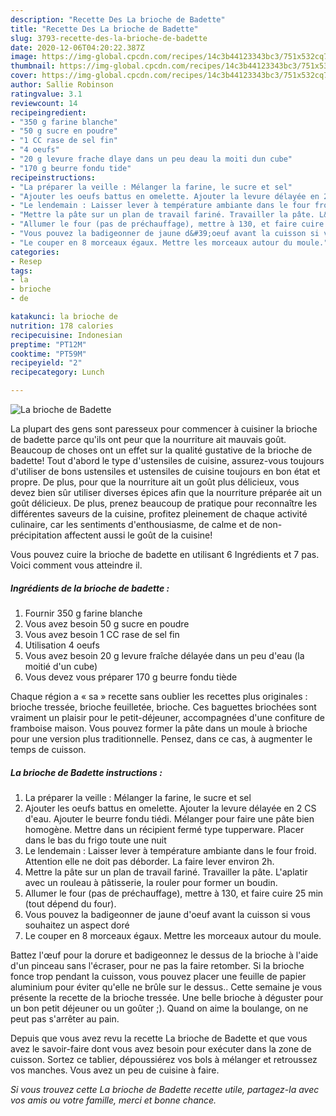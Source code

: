 ```yaml
---
description: "Recette Des La brioche de Badette"
title: "Recette Des La brioche de Badette"
slug: 3793-recette-des-la-brioche-de-badette
date: 2020-12-06T04:20:22.387Z
image: https://img-global.cpcdn.com/recipes/14c3b44123343bc3/751x532cq70/la-brioche-de-badette-photo-principale-de-la-recette.jpg
thumbnail: https://img-global.cpcdn.com/recipes/14c3b44123343bc3/751x532cq70/la-brioche-de-badette-photo-principale-de-la-recette.jpg
cover: https://img-global.cpcdn.com/recipes/14c3b44123343bc3/751x532cq70/la-brioche-de-badette-photo-principale-de-la-recette.jpg
author: Sallie Robinson
ratingvalue: 3.1
reviewcount: 14
recipeingredient:
- "350 g farine blanche"
- "50 g sucre en poudre"
- "1 CC rase de sel fin"
- "4 oeufs"
- "20 g levure frache dlaye dans un peu deau la moiti dun cube"
- "170 g beurre fondu tide"
recipeinstructions:
- "La préparer la veille : Mélanger la farine, le sucre et sel"
- "Ajouter les oeufs battus en omelette. Ajouter la levure délayée en 2 CS d&#39;eau. Ajouter le beurre fondu tiédi. Mélanger pour faire une pâte bien homogène. Mettre dans un récipient fermé type tupperware. Placer dans le bas du frigo toute une nuit"
- "Le lendemain : Laisser lever à température ambiante dans le four froid. Attention elle ne doit pas déborder. La faire lever environ 2h."
- "Mettre la pâte sur un plan de travail fariné. Travailler la pâte. L&#39;aplatir avec un rouleau à pâtisserie, la rouler pour former un boudin."
- "Allumer le four (pas de préchauffage), mettre à 130, et faire cuire 25 min (tout dépend du four)."
- "Vous pouvez la badigeonner de jaune d&#39;oeuf avant la cuisson si vous souhaitez un aspect doré"
- "Le couper en 8 morceaux égaux. Mettre les morceaux autour du moule."
categories:
- Resep
tags:
- la
- brioche
- de

katakunci: la brioche de 
nutrition: 178 calories
recipecuisine: Indonesian
preptime: "PT12M"
cooktime: "PT59M"
recipeyield: "2"
recipecategory: Lunch

---
```



![La brioche de Badette](https://img-global.cpcdn.com/recipes/14c3b44123343bc3/751x532cq70/la-brioche-de-badette-photo-principale-de-la-recette.jpg)

La plupart des gens sont paresseux pour commencer à cuisiner la brioche de badette parce qu'ils ont peur que la nourriture ait mauvais goût. Beaucoup de choses ont un effet sur la qualité gustative de la brioche de badette! Tout d'abord le type d'ustensiles de cuisine, assurez-vous toujours d'utiliser de bons ustensiles et ustensiles de cuisine toujours en bon état et propre. De plus, pour que la nourriture ait un goût plus délicieux, vous devez bien sûr utiliser diverses épices afin que la nourriture préparée ait un goût délicieux. De plus, prenez beaucoup de pratique pour reconnaître les différentes saveurs de la cuisine, profitez pleinement de chaque activité culinaire, car les sentiments d'enthousiasme, de calme et de non-précipitation affectent aussi le goût de la cuisine!

<!--inarticleads1-->

Vous pouvez cuire la brioche de badette en utilisant 6 Ingrédients et 7 pas. Voici comment vous atteindre il.

##### Ingrédients de la brioche de badette :

1. Fournir 350 g farine blanche
1. Vous avez besoin 50 g sucre en poudre
1. Vous avez besoin 1 CC rase de sel fin
1. Utilisation 4 oeufs
1. Vous avez besoin 20 g levure fraîche délayée dans un peu d&#39;eau (la moitié d&#39;un cube)
1. Vous devez vous préparer 170 g beurre fondu tiède


Chaque région a « sa » recette sans oublier les recettes plus originales : brioche tressée, brioche feuilletée, brioche. Ces baguettes briochées sont vraiment un plaisir pour le petit-déjeuner, accompagnées d&#39;une confiture de framboise maison. Vous pouvez former la pâte dans un moule à brioche pour une version plus traditionnelle. Pensez, dans ce cas, à augmenter le temps de cuisson. 

<!--inarticleads2-->

##### La brioche de Badette instructions :

1. La préparer la veille : Mélanger la farine, le sucre et sel
1. Ajouter les oeufs battus en omelette. Ajouter la levure délayée en 2 CS d&#39;eau. Ajouter le beurre fondu tiédi. Mélanger pour faire une pâte bien homogène. Mettre dans un récipient fermé type tupperware. Placer dans le bas du frigo toute une nuit
1. Le lendemain : Laisser lever à température ambiante dans le four froid. Attention elle ne doit pas déborder. La faire lever environ 2h.
1. Mettre la pâte sur un plan de travail fariné. Travailler la pâte. L&#39;aplatir avec un rouleau à pâtisserie, la rouler pour former un boudin.
1. Allumer le four (pas de préchauffage), mettre à 130, et faire cuire 25 min (tout dépend du four).
1. Vous pouvez la badigeonner de jaune d&#39;oeuf avant la cuisson si vous souhaitez un aspect doré
1. Le couper en 8 morceaux égaux. Mettre les morceaux autour du moule.


Battez l&#39;œuf pour la dorure et badigeonnez le dessus de la brioche à l&#39;aide d&#39;un pinceau sans l&#39;écraser, pour ne pas la faire retomber. Si la brioche fonce trop pendant la cuisson, vous pouvez placer une feuille de papier aluminium pour éviter qu&#39;elle ne brûle sur le dessus.. Cette semaine je vous présente la recette de la brioche tressée. Une belle brioche à déguster pour un bon petit déjeuner ou un goûter ;). Quand on aime la boulange, on ne peut pas s&#39;arrêter au pain. 

<!--inarticleads1-->

<p>
Depuis que vous avez revu la recette La brioche de Badette et que vous avez le savoir-faire dont vous avez besoin pour exécuter dans la zone de cuisson. Sortez ce tablier, dépoussiérez vos bols à mélanger et retroussez vos manches. Vous avez un peu de cuisine à faire.
</p>

<p>
<i>Si vous trouvez cette La brioche de Badette recette utile, partagez-la avec vos amis ou votre famille, merci et bonne chance.</i>
</p>

